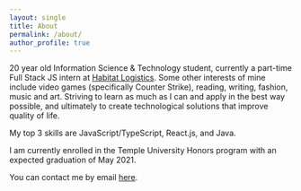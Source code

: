 ```yaml
---
layout: single
title: About
permalink: /about/
author_profile: true
---
```

20 year old Information Science & Technology student, currently a part-time Full Stack JS intern at [Habitat Logistics](tryhabitat.com). Some other interests of mine include video games (specifically Counter Strike), reading, writing, fashion, music and art. Striving to learn as much as I can and apply in the best way possible, and ultimately to create technological solutions that improve quality of life.

My top 3 skills are JavaScript/TypeScript, React.js, and Java.

I am currently enrolled in the Temple University Honors program with an expected graduation of May 2021. 

You can contact me by email [here](mailto:chriscornell@temple.edu). 



[jekyll-organization]: https://github.com/jekyll

